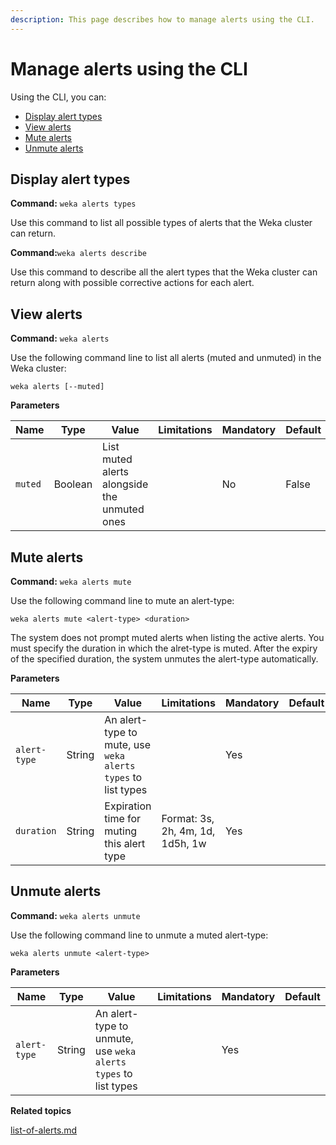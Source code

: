 ```yaml
---
description: This page describes how to manage alerts using the CLI.
---
```


# Manage alerts using the CLI

Using the CLI, you can:

* [Display alert types](alerts-1.md#view-alerts)
* [View alerts](alerts-1.md#mute-alerts)
* [Mute alerts](alerts-1.md#mute-alerts)
* [Unmute alerts](alerts-1.md#unmute-alerts)

## **Display alert types**

**Command:** `weka alerts types`

Use this command to list all possible types of alerts that the Weka cluster can return.

**Command:**`weka alerts describe`

Use this command to describe all the alert types that the Weka cluster can return along with possible corrective actions for each alert.

## **View alerts**

**Command:** `weka alerts`

Use the following command line to list all alerts (muted and unmuted) in the Weka cluster:

`weka alerts [--muted]`

**Parameters**

| **Name** | **Type** | **Value**                                    | **Limitations** | **Mandatory** | **Default** |
| -------- | -------- | -------------------------------------------- | --------------- | ------------- | ----------- |
| `muted`  | Boolean  | List muted alerts alongside the unmuted ones |                 | No            | False       |

## **Mute alerts**

**Command:** `weka alerts mute`

Use the following command line to mute an alert-type:

`weka alerts mute <alert-type> <duration>`

The system does not prompt muted alerts when listing the active alerts. You must specify the duration in which the alret-type is muted. After the expiry of the specified duration, the system unmutes the alert-type automatically.

**Parameters**

| **Name**     | **Type** | **Value**                                                    | **Limitations**                  | **Mandatory** | **Default** |
| ------------ | -------- | ------------------------------------------------------------ | -------------------------------- | ------------- | ----------- |
| `alert-type` | String   | An alert-type to mute, use `weka alerts types` to list types |                                  | Yes           |             |
| `duration`   | String   | Expiration time for muting this alert type                   | Format: 3s, 2h, 4m, 1d, 1d5h, 1w | Yes           |             |

## **Unmute alerts**

**Command:** `weka alerts unmute`

Use the following command line to unmute a muted alert-type:

`weka alerts unmute <alert-type>`

**Parameters**

| **Name**     | **Type** | **Value**                                                      | **Limitations** | **Mandatory** | **Default** |
| ------------ | -------- | -------------------------------------------------------------- | --------------- | ------------- | ----------- |
| `alert-type` | String   | An alert-type to unmute, use `weka alerts types` to list types |                 | Yes           |             |



**Related topics**

[list-of-alerts.md](list-of-alerts.md "mention")
